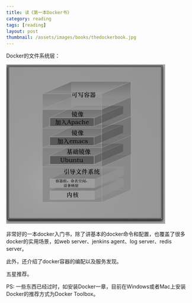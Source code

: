 ```yaml
---
title: 读《第一本Docker书》  
category: reading  
tags: [reading]  
layout: post  
thumbnail: /assets/images/books/thedockerbook.jpg
---
```


Docker的文件系统层：

![image](/assets/images/dockerlayers.png)

非常好的一本docker入门书，除了讲基本的docker命令和配置，也覆盖了很多docker的实用场景，如web server、jenkins agent、log server、redis server。

此外，还介绍了docker容器的编配以及服务发现。

五星推荐。

PS: 一些东西已经过时，如安装Docker一章，目前在Windows或者Mac上安装Docker的推荐方式为Docker Toolbox。

